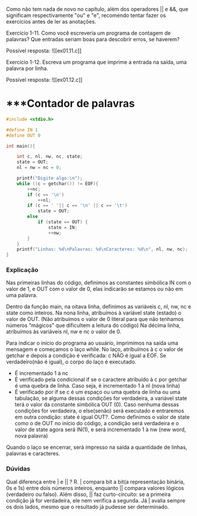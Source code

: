 Como não tem nada de novo no capítulo, além dos operadores || e &&, que significam respectivamente "ou" e "e", recomendo tentar fazer os exercícios antes de ler as anotações.

Exercício 1-11. Como você escreveria um programa de contagem de palavras? Que entradas seriam boas para descobrir erros, se haverem?

 Possível resposta:
![[ex01.11.c]]

Exercício 1-12. Escreva um programa que imprime a entrada na saída, uma palavra por linha.

Possível resposta: ![[ex01.12.c]]
# ***Contador de palavras

```c
#include <stdio.h>

#define IN 1
#define OUT 0

int main(){

    int c, nl, nw, nc, state;
    state = OUT;
    nl = nw = nc = 0;

    printf("Digite algo:\n");
    while ((c = getchar()) != EOF){
        ++nc;
        if (c == '\n')
            ++nl;
        if (c == ' '|| c == '\n' || c == '\t')
            state = OUT;
        else
            if (state == OUT) {
                state = IN;
                ++nw;
        }
    }          
    printf("Linhas: %d\nPalavras: %d\nCaracteres: %d\n", nl, nw, nc);
}
```

### Explicação

Nas primeiras linhas do código, definimos as constantes simbólica IN com o valor de 1, e OUT com o valor de 0, elas indicarão se estamos ou não em uma palavra.

Dentro da função main, na oitava linha, definimos as variáveis c, nl, nw, nc e state como inteiros.
Na nona linha, atribuímos à variável state (estado) o valor de OUT. (Não atribuímos o valor de 0 literal para que não tenhamos números "mágicos" que dificultem a leitura do código)
Na décima linha, atribuímos às variáveis nl, nw e nc o valor de 0.

Para indicar o início do programa ao usuário, imprimimos na saída uma mensagem e começamos o laço while.
No laço, atribuímos à c o valor de getchar e depois a condição é verificada: c NÃO é igual a EOF. Se verdadeiro(não é igual), o corpo do laço é executado. 
- É incrementado 1 à nc
- É verificado pela condicional if se o caractere atribuído à c por getchar é uma quebra de linha. Caso seja, é incrementado 1 à nl (nova linha)
- É verificado por if se c é um espaço ou uma quebra de linha ou uma tabulação, se alguma dessas condições for verdadeira, a variável state terá o valor da constante simbólica OUT (0). Caso nenhuma dessas condições for verdadeira, o else(senão) será executado e entraremos em outra condição: state é igual OUT?. Como definimos o valor de state como o de OUT no início do código, a condição será verdadeira e o valor de state agora será IN(1), e será incrementado 1 à nw (new word, nova palavra)

Quando o laço se encerrar, será impresso na saída a quantidade de linhas, palavras e caracteres.

### Dúvidas

Qual diferença entre | e || ?
R. | compara bit a bit(a representação binária, 0s e 1s) entre dois números inteiros, enquanto || compara valores lógicos (verdadeiro ou falso). Além disso, || faz curto-circuito: se a primeira condição já for verdadeira, ele nem verifica a segunda. Já | avalia sempre os dois lados, mesmo que o resultado já pudesse ser determinado.